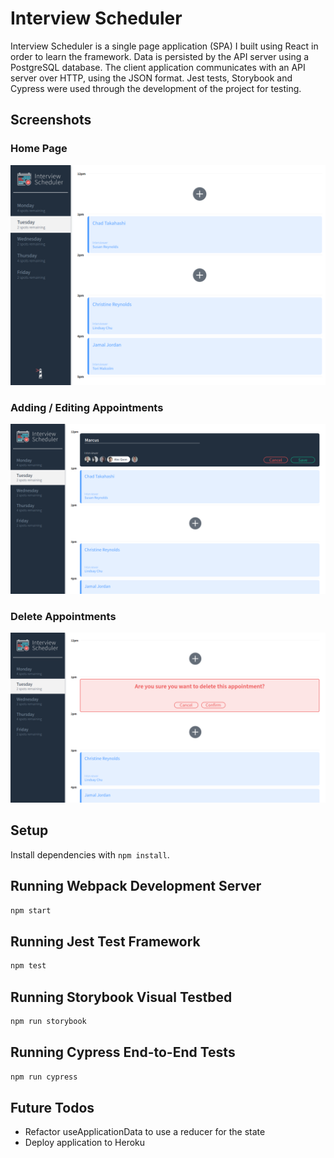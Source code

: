 # Interview Scheduler

Interview Scheduler is a single page application (SPA) I built using React in order to learn the framework.
Data is persisted by the API server using a PostgreSQL database.
The client application communicates with an API server over HTTP, using the JSON format.
Jest tests, Storybook and Cypress were used through the development of the project for testing.

## Screenshots

### Home Page
!["Fullscreen"](docs/fullscreen.png)

### Adding / Editing Appointments
!["Adding/Editing"](docs/edit⁄create.png)

### Delete Appointments
!["Adding/Editing"](docs/delete.png)

## Setup

Install dependencies with `npm install`.

## Running Webpack Development Server

```sh
npm start
```

## Running Jest Test Framework

```sh
npm test
```

## Running Storybook Visual Testbed

```sh
npm run storybook
```

## Running Cypress End-to-End Tests

```sh
npm run cypress
```

## Future Todos

* Refactor useApplicationData to use a reducer for the state
* Deploy application to Heroku

